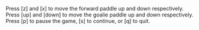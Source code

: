 Press [z] and [x] to move the forward paddle up and down respectively.
Press [up] and [down] to move the goalie paddle up and down respectively. 
Press [p] to pause the game, [s] to continue, or [q] to quit. 
